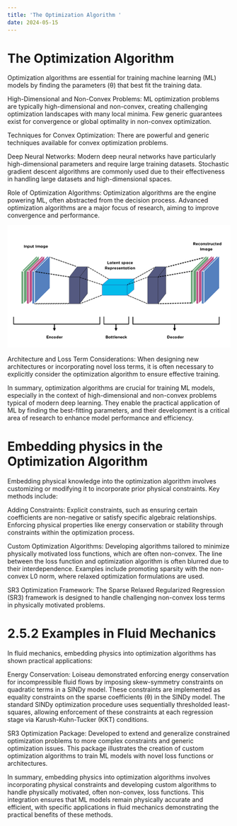 ```yaml
---
title: 'The Optimization Algorithm '
date: 2024-05-15
---
```

The Optimization Algorithm
======
Optimization algorithms are essential for training machine learning (ML) models by finding the parameters (θ) that best fit the training data. 

High-Dimensional and Non-Convex Problems:
ML optimization problems are typically high-dimensional and non-convex, creating challenging optimization landscapes with many local minima.
Few generic guarantees exist for convergence or global optimality in non-convex optimization.

Techniques for Convex Optimization:
There are powerful and generic techniques available for convex optimization problems.

Deep Neural Networks:
Modern deep neural networks have particularly high-dimensional parameters and require large training datasets.
Stochastic gradient descent algorithms are commonly used due to their effectiveness in handling large datasets and high-dimensional spaces.

Role of Optimization Algorithms:
Optimization algorithms are the engine powering ML, often abstracted from the decision process.
Advanced optimization algorithms are a major focus of research, aiming to improve convergence and performance.

![Machine Learning Data](../assets/images/Untitled10.png)

Architecture and Loss Term Considerations:
When designing new architectures or incorporating novel loss terms, it is often necessary to explicitly consider the optimization algorithm to ensure effective training.

In summary, optimization algorithms are crucial for training ML models, especially in the context of high-dimensional and non-convex problems typical of modern deep learning. They enable the practical application of ML by finding the best-fitting parameters, and their development is a critical area of research to enhance model performance and efficiency.

Embedding physics in the Optimization Algorithm
======
Embedding physical knowledge into the optimization algorithm involves customizing or modifying it to incorporate prior physical constraints. Key methods include:

Adding Constraints:
Explicit constraints, such as ensuring certain coefficients are non-negative or satisfy specific algebraic relationships.
Enforcing physical properties like energy conservation or stability through constraints within the optimization process.

Custom Optimization Algorithms:
Developing algorithms tailored to minimize physically motivated loss functions, which are often non-convex.
The line between the loss function and optimization algorithm is often blurred due to their interdependence.
Examples include promoting sparsity with the non-convex L0 norm, where relaxed optimization formulations are used.

SR3 Optimization Framework:
The Sparse Relaxed Regularized Regression (SR3) framework is designed to handle challenging non-convex loss terms in physically motivated problems.

2.5.2 Examples in Fluid Mechanics
======
In fluid mechanics, embedding physics into optimization algorithms has shown practical applications:

Energy Conservation:
Loiseau demonstrated enforcing energy conservation for incompressible fluid flows by imposing skew-symmetry constraints on quadratic terms in a SINDy model.
These constraints are implemented as equality constraints on the sparse coefficients (θ) in the SINDy model.
The standard SINDy optimization procedure uses sequentially thresholded least-squares, allowing enforcement of these constraints at each regression stage via Karush-Kuhn-Tucker (KKT) conditions.

SR3 Optimization Package:
Developed to extend and generalize constrained optimization problems to more complex constraints and generic optimization issues.
This package illustrates the creation of custom optimization algorithms to train ML models with novel loss functions or architectures.

In summary, embedding physics into optimization algorithms involves incorporating physical constraints and developing custom algorithms to handle physically motivated, often non-convex, loss functions. This integration ensures that ML models remain physically accurate and efficient, with specific applications in fluid mechanics demonstrating the practical benefits of these methods.